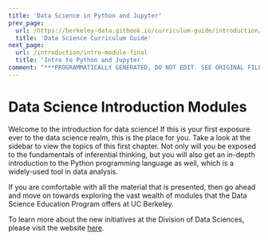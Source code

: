 ```yaml
---
title: 'Data Science in Python and Jupyter'
prev_page:
  url: /https://berkeley-data.gitbook.io/curriculum-guide/introduction/readme
  title: 'Data Science Curriculum Guide'
next_page:
  url: /introduction/intro-module-final
  title: 'Intro to Python and Jupyter'
comment: "***PROGRAMMATICALLY GENERATED, DO NOT EDIT. SEE ORIGINAL FILES IN /content***"
---
```

# Data Science Introduction Modules

Welcome to the introduction for data science! If this is your first exposure ever to the data science realm, this is the place for you. Take a look at the sidebar to view the topics of this first chapter. Not only will you be exposed to the fundamentals of inferential thinking, but you will also get an in-depth introduction to the Python programming language as well, which is a widely-used tool in data analysis.

If you are comfortable with all the material that is presented, then go ahead and move on towards exploring the vast wealth of modules that the Data Science Education Program offers at UC Berkeley.

To learn more about the new initiatives at the Division of Data Sciences, please visit the website [here](https://data.berkeley.edu/). 